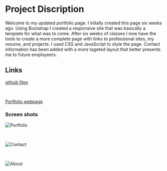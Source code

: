# Project Discription

Welcome to my updated portfolio page.  I initally created this page six weeks ago.  Using Bootstrap I created a responsive site that was basically a template for what was to come.  After six weeks of classes I now have the tools to create a more complete page with links to professional sites, my resume, and projects.  I used CSS and JavaScript to style the page.  Contact information has been added with a more tageted layout that better presents me to future employeers.   


## Links

[github files](https://github.com/Tarbo13/Portfolio)

<br>

[Portfolio webpage](https://tarbo13.github.io/Portfolio/)


### Screen shots

![Portfolio](https://user-images.githubusercontent.com/68627417/97123044-0d389300-16e7-11eb-8e89-463815cd3504.png)

<br>

![Contact](https://user-images.githubusercontent.com/68627417/97123077-31946f80-16e7-11eb-812e-cde14b4fc138.png)

<br>

![About](https://user-images.githubusercontent.com/68627417/97123107-4c66e400-16e7-11eb-8716-fec75390f897.png)